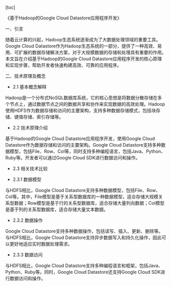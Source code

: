 
[toc]                    
                
                
《基于Hadoop的Google Cloud Datastore应用程序开发》

一、引言

随着云计算的兴起，Hadoop生态系统逐渐成为了大数据处理领域的重要工具。Google Cloud Datastore作为Hadoop生态系统的一部分，提供了一种高效、易用、可扩展的数据存储解决方案，对于大规模数据的存储和处理具有重要的作用。本文旨在介绍基于Hadoop的Google Cloud Datastore应用程序开发的核心原理和实现步骤，帮助开发者快速构建高效、可靠的应用程序。

二、技术原理及概念

- 2.1 基本概念解释

Hadoop是一个分布式NoSQL数据库系统，它的核心思想是将数据分散存储在多个节点上，通过数据节点之间的数据共享和协作来实现数据的高效处理。Hadoop使用HDFS作为数据存储和访问的主要架构，支持多种数据存储模式，包括块存储、键值存储、索引存储等。

- 2.2 技术原理介绍

基于Hadoop的Google Cloud Datastore应用程序开发，使用Google Cloud Datastore作为数据存储和访问的主要架构。Google Cloud Datastore支持多种数据模型，包括File、Row、Col等，同时支持多种编程语言，包括Java、Python、Ruby等。开发者可以通过Google Cloud SDK进行数据访问和操作。

- 2.3 相关技术比较

- 2.3.1 数据模型

与HDFS相比，Google Cloud Datastore支持多种数据模型，包括File、Row、Col等。其中，File模型是基于关系型数据库的一种数据模型，适合存储大规模关系型数据；Row模型是基于行的关系型数据库，适合存储大量列向数据；Col模型是基于列的关系型数据库，适合存储大量文本数据。

- 2.3.2 数据操作

Google Cloud Datastore支持多种数据操作，包括读写、插入、更新、删除等。与HDFS相比，Google Cloud Datastore支持异步数据写入和持久化操作，因此可以更好地适应实时数据处理需求。

- 2.3.3 数据访问

与HDFS相比，Google Cloud Datastore支持多种编程语言和框架，包括Java、Python、Ruby等。同时，Google Cloud Datastore还支持Google Cloud SDK进行数据访问和操作。

